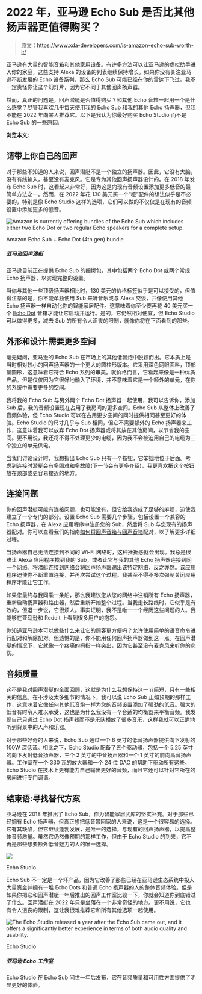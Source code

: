 # 2022 年，亚马逊 Echo Sub 是否比其他扬声器更值得购买？

> 原文：<https://www.xda-developers.com/is-amazon-echo-sub-worth-it/>

亚马逊有大量的智能音箱和其他家用设备。有许多方法可以让亚马逊的虚拟助手进入你的家庭，这些支持 Alexa 的设备的列表继续保持增长。如果你没有关注亚马逊不断发展的 Echo 设备系列，那么 Echo Sub 可能已经在你的雷达下飞过。我不一定责怪你让这个幻灯片，因为它不同于其他回声扬声器。

然而，真正的问题是，回声潜艇是否值得购买？和其他 Echo 音箱一起用一个是什么感觉？尽管我喜欢几乎每天使用我的 Echo Sub 和我的其他 Echo 扬声器，但我不能在 2022 年向某人推荐它。以下是我认为你最好购买 Echo Studio 而不是 Echo Sub 的一些原因:

**浏览本文:**

## 请带上你自己的回声

对于那些不知道的人来说，回声潜艇不是一个独立的扬声器。因此，它没有大脑，没有有线输入，甚至没有麦克风。它是专为其他回声扬声器设计的。在 2018 年发布 Echo Sub 时，这看起来非常好，因为这是向现有音频设置添加更多低音的最简单方法之一。然而，在 2022 年花 130 美元买一个“哑”配件的想法似乎是不必要的，特别是像 Echo Studio 这样的选项，它们可以做的不仅仅是在现有的音频设置中添加更多的低音。

 <picture>![Amazon is currently offering bundles of the Echo Sub which includes either two Echo Dot or two regular Echo speakers for a complete setup.](img/48a02383e967e13ab1b7366c1459f80b.png)</picture> 

Amazon Echo Sub + Echo Dot (4th gen) bundle

##### 亚马逊回声潜艇

亚马逊目前正在提供 Echo Sub 的捆绑包，其中包括两个 Echo Dot 或两个常规 Echo 扬声器，以实现完整的设置。

当你与其他一些顶级扬声器相比时，130 美元的价格标签似乎是可以接受的，但值得注意的是，你不能单独使用 Sub 来听音乐或与 Alexa 交谈，并像使用其他 Echo 扬声器一样自动化你的智能家居配件。这意味着你至少要再花 40 美元买一个 [Echo Dot](https://www.xda-developers.com/amazon-echo-dot-4th-gen-review/) 音箱才能让它启动并运行。是的，它仍然相对便宜，但 Echo Studio 可以做得更多，减去 Sub 的所有令人沮丧的限制，就像你将在下面看到的那些。

## 外形和设计:需要更多空间

毫无疑问，亚马逊的 Echo Sub 在市场上的其他低音炮中脱颖而出。它本质上是当时相对较小的回声扬声器的一个更大的圆柱形版本。它采用深色网眼面料，顶部呈圆形，这意味着它符合 Echo 系列的审美。就价格而言，它看起来像是一种优质产品。但是仅仅因为它很好地融入了环境，并不意味着它是一个额外的单元，在你的系统中需要更多的空间。

我将我的 Echo Sub 与另外两个 Echo Dot 扬声器一起使用，我可以告诉你，添加 Sub 后，我的音频设置现在占用了我房间的更多空间。Echo Sub 从整体上改善了音频体验，但 Echo Studio 可以在占用更少空间的同时提供相同甚至更好的体验。Echo Studio 的尺寸几乎与 Sub 相同，但它不需要额外的 Echo 扬声器来工作，这意味着我可以放弃 Echo Dot 扬声器或将其放在其他房间，以节省我的空间。更不用说，我还将不得不处理更少的电缆，因为我不会被迫用自己的电缆为三个独立的单元供电。

当我们讨论设计时，我想指出 Echo Sub 只有一个按钮，它笨拙地位于后面。考虑到连接时潜艇会有多困难和多故障(下一节会有更多介绍)，我更喜欢把这个按钮放在顶部或更容易接近的地方。

## 连接问题

你的回声潜艇可能有连接问题，也可能没有，但它给我造成了足够的麻烦，迫使我建立了一个专门的部分。设置 Echo Sub 需要几个步骤，包括设置一个兼容的 Echo 扬声器，在 Alexa 应用程序中注册您的 Sub，然后将 Sub 与您现有的扬声器配对。你可以查看我们的指南[如何将回声音箱与回声音箱](https://www.xda-developers.com/how-to-pair-echo-sub-amazon-echo/)配对，以了解更多详细过程。

当扬声器自己无法连接到不同的 Wi-Fi 网络时，这种挫折感就会出现。我总是很难让 Alexa 应用程序找到我的 Sub，或者让它与我的其他 Echo 扬声器连接到同一个网络。将潜艇连接到网络会将回声扬声器踢出该特定网络，反之亦然。该应用程序迫使你不断重置连接，并再次尝试这个过程。我甚至不得不多次强制关闭应用程序才能让它工作。

如果您最终与我同乘一条船，那么我建议您从您的网络中注销所有 Echo 扬声器，重新启动扬声器和路由器，然后重新开始整个过程。当我走长路线时，它似乎是有效的，但退一步说，它很烦人。事实证明，我不是唯一一个经历这些问题的人。我能够在亚马逊和 Reddit 上看到很多用户的抱怨。

你知道亚马逊本可以做些什么来让它的顾客更方便吗？允许使用简单的语音命令进行配对和解除配对。但遗憾的是，你不能用任何回声扬声器做到这一点。在回声潜艇的情况下，它就像一个疼痛的拇指一样突出，因为它甚至没有麦克风来听你的悲伤。

## 音频质量

这不是我对回声潜艇的全面回顾，这就是为什么我想保持这一节简短，只有一些相关的信息。在不涉及太多细节的情况下，我可以说 Echo Sub 正如预期的那样工作，这意味着它像任何其他低音炮一样为您的音频设置添加了强劲的低音。强大的低音有时令人难以承受，这也是为什么我没有一个合适的均衡器来平衡音频。我发现自己只通过 Echo Dot 扬声器而不是乐队播放了很多音乐，这样我就可以正确地听到背景中的人声和乐器。

对于那些好奇的人来说，Echo Sub 通过一个 6 英寸的低音扬声器提供向下发射的 100W 深低音。相比之下，Echo Studio 配备了五个驱动器，包括一个 5.25 英寸的向下发射低音扬声器，三个 2 英寸的中音扬声器和一个 1 英寸的前向高音扬声器。工作室在一个 330 瓦的放大器和一个 24 位 DAC 的帮助下驱动所有这些。Echo Studio 在技术上更有能力自己输出更好的音频，而且它还可以针对它所在的房间进行专门调谐。

## 结束语:寻找替代方案

亚马逊在 2018 年推出了 Echo Sub，作为智能家居武库的坚实补充。对于那些已经拥有 Echo 扬声器，但真正想把低音带回家的人来说，这是一个很容易的选择。它有其缺陷，但它继续蓬勃发展，是唯一的选择，与现有的回声扬声器，以提高整体音频质量。虽然它仍然像预期的那样工作，但由于 Echo Studio 的到来，它不再是那些想要额外低音魅力的人的唯一选择。

 <picture>![](img/08cc99e1719d1493fa0a39b325b3e5b7.png)</picture> 

Echo Studio

Echo Sub 不一定是一个坏产品，因为它改善了那些已经在亚马逊生态系统中投入大量资金并拥有一堆 Echo Dots 和普通 Echo 扬声器的人的整体音频体验。但是如果你把它和回声潜艇一年后推出的回声工作室比较一下，你就会知道你到底错过了什么。回声潜艇在 2022 年只是坐落在一个非常奇怪的地方。更不用说，它也有令人沮丧的限制，这让我很难推荐它和所有其他选项一起使用。

 <picture>![The Echo Studio released a year after the Echo Sub came out, and it offers a significantly better experience in terms of both audio quality and usability.](img/57e2915409da83cf9978cabbebef8468.png)</picture> 

Echo Studio

##### 亚马逊 Echo 工作室

Echo Studio 在 Echo Sub 问世一年后发布，它在音频质量和可用性方面提供了明显更好的体验。